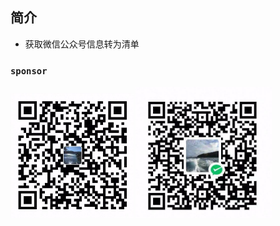 ## 简介


- 获取微信公众号信息转为清单
  

### `sponsor`

<p>
    <img src="https://raw.githubusercontent.com/goonhope/blist/main/__pycache__/alipay.jpg"  height="200vm" style="object-fit:contain" alt="alipy"/>
    <img src="https://raw.githubusercontent.com/goonhope/blist/main/__pycache__/wechat.jpg" height="210vm" style="object-fit:contain" alt="weichat pay"/>
</p>
